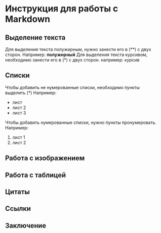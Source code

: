 # Инструкция для работы с Markdown

## Выделение текста

Для выделения текста полужирным, нужно занести его в (**) с двух сторон. Например:
**полужирный**
Для выделения текста курсивом, необходимо занести его в (*) с двух сторон. например:
*курсив*

## Списки

Чтобы добавить не нумерованные списки, необходимо пункты выделить (*)
Например:

* лист
* лист 2
* лист 3

Чтобы добавить нумерованные списки, нужно пункты пронумеровать. Например:

1. лист 1
2. лист 2

## Работа с изображением

## Работа с таблицей

## Цитаты

## Ссылки

## Заключение
